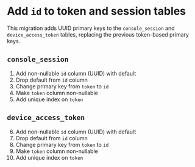 # Add `id` to token and session tables

This migration adds UUID primary keys to the `console_session` and `device_access_token` tables, replacing the previous token-based primary keys.

## `console_session`

1. Add non-nullable `id` column (UUID) with default
2. Drop default from `id` column
3. Change primary key from `token` to `id`
4. Make `token` column non-nullable
5. Add unique index on `token`

## `device_access_token`

6. Add non-nullable `id` column (UUID) with default
7. Drop default from `id` column
8. Change primary key from `token` to `id`
9. Make `token` column non-nullable
10. Add unique index on `token`

